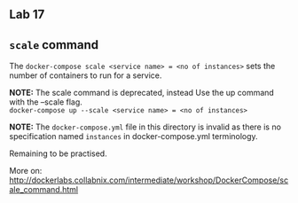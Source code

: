 ## Lab 17

## `scale` command
The `docker-compose scale <service name> = <no of instances>` sets the number of containers to run for a service.

**NOTE:** The scale command is deprecated, instead Use the up command with the –scale flag. <br>
`docker-compose up --scale <service name> = <no of instances>`

**NOTE:** The `docker-compose.yml` file in this directory is invalid as there is no specification named `instances` in docker-compose.yml terminology.

Remaining to be practised.

More on: http://dockerlabs.collabnix.com/intermediate/workshop/DockerCompose/scale_command.html
